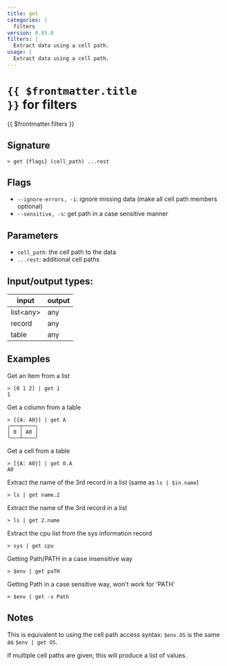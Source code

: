 ```yaml
---
title: get
categories: |
  filters
version: 0.85.0
filters: |
  Extract data using a cell path.
usage: |
  Extract data using a cell path.
---
```

<!-- This file is automatically generated. Please edit the command in https://github.com/nushell/nushell instead. -->

# <code>{{ $frontmatter.title }}</code> for filters

<div class='command-title'>{{ $frontmatter.filters }}</div>

## Signature

```> get {flags} (cell_path) ...rest```

## Flags

 -  `--ignore-errors, -i`: ignore missing data (make all cell path members optional)
 -  `--sensitive, -s`: get path in a case sensitive manner

## Parameters

 -  `cell_path`: the cell path to the data
 -  `...rest`: additional cell paths


## Input/output types:

| input     | output |
| --------- | ------ |
| list\<any\> | any    |
| record    | any    |
| table     | any    |
## Examples

Get an item from a list
```nu
> [0 1 2] | get 1
1
```

Get a column from a table
```nu
> [{A: A0}] | get A
╭───┬────╮
│ 0 │ A0 │
╰───┴────╯

```

Get a cell from a table
```nu
> [{A: A0}] | get 0.A
A0
```

Extract the name of the 3rd record in a list (same as `ls | $in.name`)
```nu
> ls | get name.2

```

Extract the name of the 3rd record in a list
```nu
> ls | get 2.name

```

Extract the cpu list from the sys information record
```nu
> sys | get cpu

```

Getting Path/PATH in a case insensitive way
```nu
> $env | get paTH

```

Getting Path in a case sensitive way, won't work for 'PATH'
```nu
> $env | get -s Path

```

## Notes
This is equivalent to using the cell path access syntax: `$env.OS` is the same as `$env | get OS`.

If multiple cell paths are given, this will produce a list of values.